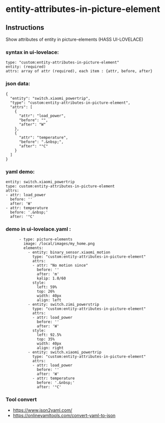 # entity-attributes-in-picture-element
## Instructions
Show attributes of entity in picture-elements (HASS UI-LOVELACE)
### syntax in ui-lovelace:
```
type: "custom:entity-attributes-in-picture-element"
entity: (required)
attrs: array of attr (required), each item : {attr, before, after}
```
### json data:
```
{
  "entity": "switch.xiaomi_powertrip",
  "type": "custom:entity-attributes-in-picture-element",
  "attrs": [
    {
      "attr": "load_power",
      "before": "",
      "after": "W"
    },
    {
      "attr": "temperature",
      "before": ".&nbsp;",
      "after": "°C"
    }
  ]
}
```
### yaml demo:
```
entity: switch.xiaomi_powertrip
type: custom:entity-attributes-in-picture-element
attrs:
- attr: load_power
  before: ''
  after: 'W'
- attr: temperature
  before: '.&nbsp;'
  after: '°C'
```
### demo in ui-lovelace.yaml :
```
      - type: picture-elements
        image: /local/images/my_home.png
        elements:
          - entity: binary_sensor.xiaomi_motion
            type: "custom:entity-attributes-in-picture-element"
            attrs:
            - attr: "No motion since"
              before: ''
              after: 'm'
              kalip: 1.0/60
            style:
              left: 59%
              top: 26%
              width: 40px
              align: left
          - entity: switch.zimi_powerstrip
            type: "custom:entity-attributes-in-picture-element"
            attrs:
            - attr: load_power
              before: ''
              after: 'W'
            style:
              left: 92.5%
              top: 35%
              width: 40px
              align: right
          - entity: switch.xiaomi_powertrip
            type: "custom:entity-attributes-in-picture-element"
            attrs:
            - attr: load_power
              before: ''
              after: 'W'
            - attr: temperature
              before: '.&nbsp;'
              after: '°C'
```
### Tool convert
  * https://www.json2yaml.com/
  * https://onlineyamltools.com/convert-yaml-to-json
